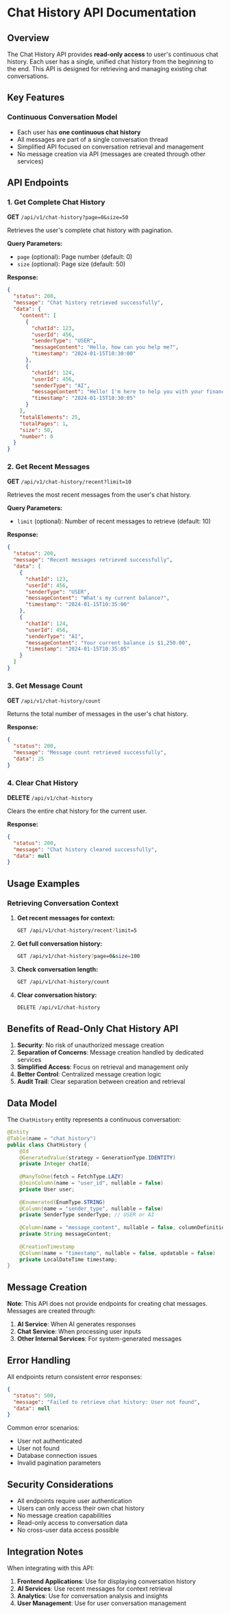 # Chat History API Documentation

## Overview

The Chat History API provides **read-only access** to user's continuous chat history. Each user has a single, unified chat history from the beginning to the end. This API is designed for retrieving and managing existing chat conversations.

## Key Features

### Continuous Conversation Model
- Each user has **one continuous chat history**
- All messages are part of a single conversation thread
- Simplified API focused on conversation retrieval and management
- No message creation via API (messages are created through other services)

## API Endpoints

### 1. Get Complete Chat History

**GET** `/api/v1/chat-history?page=0&size=50`

Retrieves the user's complete chat history with pagination.

**Query Parameters:**
- `page` (optional): Page number (default: 0)
- `size` (optional): Page size (default: 50)

**Response:**
```json
{
  "status": 200,
  "message": "Chat history retrieved successfully",
  "data": {
    "content": [
      {
        "chatId": 123,
        "userId": 456,
        "senderType": "USER",
        "messageContent": "Hello, how can you help me?",
        "timestamp": "2024-01-15T10:30:00"
      },
      {
        "chatId": 124,
        "userId": 456,
        "senderType": "AI",
        "messageContent": "Hello! I'm here to help you with your financial questions.",
        "timestamp": "2024-01-15T10:30:05"
      }
    ],
    "totalElements": 25,
    "totalPages": 1,
    "size": 50,
    "number": 0
  }
}
```

### 2. Get Recent Messages

**GET** `/api/v1/chat-history/recent?limit=10`

Retrieves the most recent messages from the user's chat history.

**Query Parameters:**
- `limit` (optional): Number of recent messages to retrieve (default: 10)

**Response:**
```json
{
  "status": 200,
  "message": "Recent messages retrieved successfully",
  "data": [
    {
      "chatId": 123,
      "userId": 456,
      "senderType": "USER",
      "messageContent": "What's my current balance?",
      "timestamp": "2024-01-15T10:35:00"
    },
    {
      "chatId": 124,
      "userId": 456,
      "senderType": "AI",
      "messageContent": "Your current balance is $1,250.00",
      "timestamp": "2024-01-15T10:35:05"
    }
  ]
}
```

### 3. Get Message Count

**GET** `/api/v1/chat-history/count`

Returns the total number of messages in the user's chat history.

**Response:**
```json
{
  "status": 200,
  "message": "Message count retrieved successfully",
  "data": 25
}
```

### 4. Clear Chat History

**DELETE** `/api/v1/chat-history`

Clears the entire chat history for the current user.

**Response:**
```json
{
  "status": 200,
  "message": "Chat history cleared successfully",
  "data": null
}
```

## Usage Examples

### Retrieving Conversation Context

1. **Get recent messages for context:**
   ```bash
   GET /api/v1/chat-history/recent?limit=5
   ```

2. **Get full conversation history:**
   ```bash
   GET /api/v1/chat-history?page=0&size=100
   ```

3. **Check conversation length:**
   ```bash
   GET /api/v1/chat-history/count
   ```

4. **Clear conversation history:**
   ```bash
   DELETE /api/v1/chat-history
   ```

## Benefits of Read-Only Chat History API

1. **Security**: No risk of unauthorized message creation
2. **Separation of Concerns**: Message creation handled by dedicated services
3. **Simplified Access**: Focus on retrieval and management only
4. **Better Control**: Centralized message creation logic
5. **Audit Trail**: Clear separation between creation and retrieval

## Data Model

The `ChatHistory` entity represents a continuous conversation:

```java
@Entity
@Table(name = "chat_history")
public class ChatHistory {
    @Id
    @GeneratedValue(strategy = GenerationType.IDENTITY)
    private Integer chatId;
    
    @ManyToOne(fetch = FetchType.LAZY)
    @JoinColumn(name = "user_id", nullable = false)
    private User user;
    
    @Enumerated(EnumType.STRING)
    @Column(name = "sender_type", nullable = false)
    private SenderType senderType; // USER or AI
    
    @Column(name = "message_content", nullable = false, columnDefinition = "TEXT")
    private String messageContent;
    
    @CreationTimestamp
    @Column(name = "timestamp", nullable = false, updatable = false)
    private LocalDateTime timestamp;
}
```

## Message Creation

**Note**: This API does not provide endpoints for creating chat messages. Messages are created through:

1. **AI Service**: When AI generates responses
2. **Chat Service**: When processing user inputs
3. **Other Internal Services**: For system-generated messages

## Error Handling

All endpoints return consistent error responses:

```json
{
  "status": 500,
  "message": "Failed to retrieve chat history: User not found",
  "data": null
}
```

Common error scenarios:
- User not authenticated
- User not found
- Database connection issues
- Invalid pagination parameters

## Security Considerations

- All endpoints require user authentication
- Users can only access their own chat history
- No message creation capabilities
- Read-only access to conversation data
- No cross-user data access possible

## Integration Notes

When integrating with this API:

1. **Frontend Applications**: Use for displaying conversation history
2. **AI Services**: Use recent messages for context retrieval
3. **Analytics**: Use for conversation analysis and insights
4. **User Management**: Use for user conversation management 